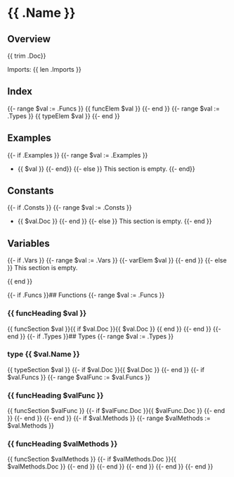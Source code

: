# {{ .Name }}

## Overview

{{ trim .Doc}}

Imports: {{ len .Imports }}

## Index
{{- range $val := .Funcs }}
{{ funcElem $val }}
{{- end }}
{{- range $val := .Types }}
{{ typeElem $val }}
{{- end }}

## Examples
{{- if .Examples }}
{{-   range $val := .Examples }}
- {{ $val }}
{{-   end}}
{{- else }}
This section is empty.
{{- end}}

## Constants
{{- if .Consts }}
{{-   range $val := .Consts }}
- {{ $val.Doc }}
{{-   end }}
{{- else }}
This section is empty.
{{- end }}

## Variables
{{- if .Vars }}
{{-   range $val := .Vars }}
{{-     varElem $val }}
{{- end }}
{{- else }}
This section is empty.

{{ end }}

{{-   if .Funcs }}## Functions
{{-     range $val := .Funcs }}
### {{ funcHeading $val }}

{{       funcSection $val }}{{ if $val.Doc }}{{ $val.Doc }}
{{      end }}
{{-   end }}
{{- end }}
{{- if .Types }}## Types
{{-   range $val := .Types }}
### type {{ $val.Name }}
{{      typeSection $val }}
{{-     if $val.Doc }}{{ $val.Doc }}
{{-     end }}
{{-     if $val.Funcs }}
{{-       range $valFunc := $val.Funcs }}
### {{ funcHeading $valFunc }}
{{          funcSection $valFunc }}
{{-         if $valFunc.Doc }}{{ $valFunc.Doc }}
{{-         end }}
{{-       end }}
{{-     end }}
{{-     if $val.Methods }}
{{-       range $valMethods := $val.Methods }}
### {{ funcHeading $valMethods }}
{{          funcSection $valMethods }}
{{-         if $valMethods.Doc }}{{ $valMethods.Doc }}
{{-         end }}
{{-       end }}
{{-     end }}
{{-   end }}
{{- end }}
